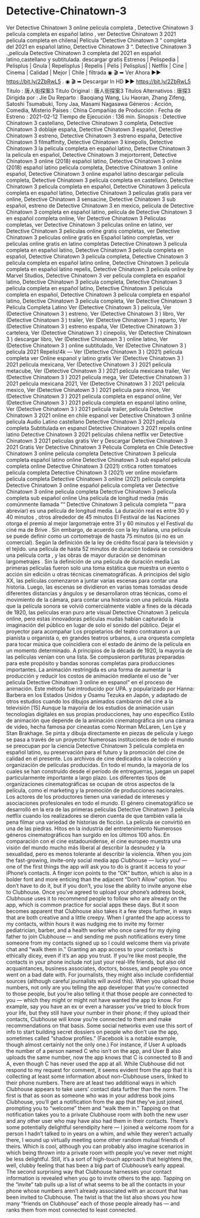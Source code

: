 # Detective-Chinatown-3
Ver Detective Chinatown 3 online pelicula completa , Detective Chinatown 3 pelicula completa en español latino , ver Detective Chinatown 3 2021 pelicula completa en chilena| Película “Detective Chinatown 3 ” completa del 2021 en español latino, Detective Chinatown 3 “. Detective Chinatown 3 .,película Detective Chinatown 3 completa del 2021 en español latino,castellano y subtitulada. descargar gratis Estrenos | Pelispedia | Pelisplus | Gnula | Repelisplus | Repelis | Pelis | Pelisplus| | Netflix | Cine | Cinema | Calidad | Mejor | Chile | filtrada  ◉ 🎬 ➥ Ver Ahora ▶️▶️ https://bit.ly/2ZbRwL5 . ◉ 🎬 ➥ Descargar In HD ▶️▶️ https://bit.ly/2ZbRwL5  Título    : 唐人街探案3 Titulo Original : 唐人街探案3 Títulos Alternativos : 唐探3 Dirigida por : Jie Du Reparto : Baoqiang Wang, Liu Haoran, Zhang Zifeng, Satoshi Tsumabuki, Tony Jaa, Masami Nagasawa Géneros : Acción, Comedia, Misterio Países : China Compañías de Producción :   Fecha de Estreno : 2021-02-12 Tiempo de Ejecución : 136 min.  Sinopsis :  Detective Chinatown 3 castellano, Detective Chinatown 3 completa, Detective Chinatown 3 doblaje españa, Detective Chinatown 3 español, Detective Chinatown 3 estreno, Detective Chinatown 3 estreno españa, Detective Chinatown 3 filmaffinity, Detective Chinatown 3 kinepolis, Detective Chinatown 3 la pelicula completa en español latino, Detective Chinatown 3 la pelicula en español, Detective Chinatown 3 mejortorrent, Detective Chinatown 3 online (2018) español latino, Detective Chinatown 3 online (2018) español latino pelicula completa, Detective Chinatown 3 online español, Detective Chinatown 3 online español latino descargar pelicula completa, Detective Chinatown 3 película completa en castellano, Detective Chinatown 3 pelicula completa en español, Detective Chinatown 3 pelicula completa en español latino, Detective Chinatown 3 peliculas gratis para ver online, Detective Chinatown 3 sensacine, Detective Chinatown 3 sub español, estreno de Detective Chinatown 3 en mexico, pelicula de Detective Chinatown 3 completa en español latino, pelicula de Detective Chinatown 3 en español completa online, Ver Detective Chinatown 3 Peliculas completas, ver Detective Chinatown 3 peliculas online en latino, ver Detective Chinatown 3 peliculas online gratis completas, ver Detective Chinatown 3 peliculas online gratis en Español latino completas, ver peliculas online gratis en latino completas  Detective Chinatown 3 pelicula completa en español latino, Detective Chinatown 3 pelicula completa en español, Detective Chinatown 3 pelicula completa, Detective Chinatown 3 pelicula completa en español latino online, Detective Chinatown 3 pelicula completa en español latino repelis, Detective Chinatown 3 pelicula online by Marvel Studios, Detective Chinatown 3 ver pelicula completa en español latino, Detective Chinatown 3 pelicula completa, Detective Chinatown 3 pelicula completa en español latino, Detective Chinatown 3 pelicula completa en español, Detective Chinatown 3 pelicula completa en español latino, Detective Chinatown 3 pelicula completa, Ver Detective Chinatown 3 Pelicula Completa Latino  Ver (Detective Chinatown 3 ) pelicula, Ver (Detective Chinatown 3 ) estreno, Ver (Detective Chinatown 3 ) libro, Ver (Detective Chinatown 3 ) trailer, Ver (Detective Chinatown 3 ) reparto, Ver (Detective Chinatown 3 ) estreno españa, Ver (Detective Chinatown 3 ) cartelera, Ver (Detective Chinatown 3 ) cinepolis, Ver (Detective Chinatown 3 ) descargar libro, Ver (Detective Chinatown 3 ) online latino, Ver (Detective Chinatown 3 ) online subtitulado, Ver (Detective Chinatown 3 ) pelicula 2021 Repelis!4k — Ver (Detective Chinatown 3 ) (2021) pelicula completa ver Online espanol y latino gratis  Ver (Detective Chinatown 3 ) 2021 pelicula mexicana, Ver (Detective Chinatown 3 ) 2021 pelicula metacube, Ver (Detective Chinatown 3 ) 2021 pelicula mexicana trailer, Ver (Detective Chinatown 3 ) 2021 pelicula mega, Ver (Detective Chinatown 3 ) 2021 pelicula mexicana 2021, Ver (Detective Chinatown 3 ) 2021 pelicula mexico, Ver (Detective Chinatown 3 ) 2021 pelicula para ninos, Ver (Detective Chinatown 3 ) 2021 pelicula completa en espanol online, Ver (Detective Chinatown 3 ) 2021 pelicula completa en espanol latino online, Ver (Detective Chinatown 3 ) 2021 pelicula trailer,  pelicula Detective Chinatown 3 2021 online en chile espanol ver Detective Chinatown 3 online pelicula Audio Latino castellano Detective Chinatown 3 2021 pelicula completa Subtitulada en espanol Detective Chinatown 3 2021 repelis online latino Detective Chinatown 3 2021 películas chilena netflix ver Detective Chinatown 3 2021 peliculas gratis Ver y Descargar Detective Chinatown 3 2021 Gratis Ver Detective Chinatown 3 Pelicula Completa en Chile Detective Chinatown 3 online pelicula completa Detective Chinatown 3 pelicula completa español latino online Detective Chinatown 3 sub español pelicula completa online Detective Chinatown 3 (2021) critica rotten tomatoes pelicula completa Detective Chinatown 3 (2021) ver online moviefarm pelicula completa Detective Chinatown 3 online (2021) pelicula completa Detective Chinatown 3 online español pelicula completa ver Detective Chinatown 3 online pelicula completa Detective Chinatown 3 pelicula completa sub español online  Una película de longitud media (más comúnmente llamada ”“ Detective Chinatown 3 pelicula completa ”“ para abreviar) es una película de longitud media. La duración real es entre 30 y 40 minutos , otros alrededor de 45 minutos El Festival de las Naciones otorga el premio al mejor largometraje entre 31 y 60 minutos y el Festival du ciné ma de Brive . Sin embargo, de acuerdo con la ley italiana, una película se puede definir como un cortometraje de hasta 75 minutos (si no es un comercial). Según la definición de la ley de crédito fiscal para la televisión y el tejido. una película de hasta 52 minutos de duración todavía se considera una película corta , y las obras de mayor duración se denominan largometrajes . Sin la definición de una película de duración media  Las primeras películas fueron solo una toma estática que muestra un evento o acción sin edición u otras técnicas cinematográficas. A principios del siglo XX, las películas comenzaron a juntar varias escenas para contar una historia. Luego, las escenas se dividieron en varias tomas tomadas desde diferentes distancias y ángulos y se desarrollaron otras técnicas, como el movimiento de la cámara, para contar una historia con una película. Hasta que la película sonora se volvió comercialmente viable a fines de la década de 1920, las películas eran puro arte visual Detective Chinatown 3 pelicula online, pero estas innovadoras películas mudas habían capturado la imaginación del público en lugar de solo el sonido del público. Dejar el proyector para acompañar Los propietarios del teatro contrataron a un pianista u organista o, en grandes teatros urbanos, a una orquesta completa para tocar música que coincidiera con el estado de ánimo de la película en un momento determinado. A principios de la década de 1920, la mayoría de las películas venían con una lista. Se compusieron partituras preparadas para este propósito y bandas sonoras completas para producciones importantes.  La animación restringida es una forma de aumentar la producción y reducir los costos de animación mediante el uso de "ver pelicula Detective Chinatown 3 online en espanol” en el proceso de animación. Este método fue introducido por UPA. y popularizado por Hanna: Barbera en los Estados Unidos y Osamu Tezuka en Japón, y adaptado de otros estudios cuando los dibujos animados cambiaron del cine a la televisión [15] Aunque la mayoría de los estudios de animación usan tecnologías digitales en sus propias producciones, hay uno específico Estilo de animación que depende de la animación cinematográfica sin una cámara de video, hecha famosa por cineastas como Norman McLaren, Len Lye y Stan Brakhage. Se pinta y dibuja directamente en piezas de película y luego se pasa a través de un proyector  Numerosas instituciones de todo el mundo se preocupan por la ciencia Detective Chinatown 3 pelicula completa en español latino, su preservación para el futuro y la promoción del cine de calidad en el presente. Los archivos de cine dedicados a la colección y organización de películas producidas. En todo el mundo, la mayoría de los cuales se han construido desde el período de entreguerras, juegan un papel particularmente importante a largo plazo. Los diferentes tipos de organizaciones cinematográficas se ocupan de otros aspectos de la película, como el marketing y la promoción de producciones nacionales. Los actores de los productores tienen una variedad de intereses y asociaciones profesionales en todo el mundo.  El género cinematográfico se desarrolló en la era de las primeras películas Detective Chinatown 3 pelicula netflix cuando los realizadores se dieron cuenta de que también valía la pena filmar una variedad de historias de ficción. La película se convirtió en una de las piedras. Hitos en la industria del entretenimiento Numerosos géneros cinematográficos han surgido en los últimos 100 años. En comparación con el cine estadounidense, el cine europeo muestra una visión del mundo mucho más liberal al describir la desnudez y la sexualidad, pero es menos tolerante al describir la violencia.  When you join the fast-growing, invite-only social media app Clubhouse — lucky you! — one of the first things the app will ask you to do is grant it access to your iPhone’s contacts. A finger icon points to the “OK” button, which is also in a bolder font and more enticing than the adjacent “Don’t Allow” option. You don’t have to do it, but if you don’t, you lose the ability to invite anyone else to Clubhouse. Once you’ve agreed to upload your phone’s address book, Clubhouse uses it to recommend people to follow who are already on the app, which is common practice for social apps these days. But it soon becomes apparent that Clubhouse also takes it a few steps further, in ways that are both creative and a little creepy. When I granted the app access to my contacts, within hours it was nudging me to invite my former pediatrician, barber, and a health worker who once cared for my dying father to join Clubhouse — and sending me push notifications every time someone from my contacts signed up so I could welcome them via private chat and “walk them in.” Granting an app access to your contacts is ethically dicey, even if it’s an app you trust. If you’re like most people, the contacts in your phone include not just your real-life friends, but also old acquaintances, business associates, doctors, bosses, and people you once went on a bad date with. For journalists, they might also include confidential sources (although careful journalists will avoid this). When you upload those numbers, not only are you telling the app developer that you’re connected to those people, but you’re also telling it that those people are connected to you — which they might or might not have wanted the app to know. For example, say you have an ex or even a harasser you’ve tried to block from your life, but they still have your number in their phone; if they upload their contacts, Clubhouse will know you’re connected to them and make recommendations on that basis. Some social networks even use this sort of info to start building secret dossiers on people who don’t use the app, sometimes called “shadow profiles.” (Facebook is a notable example, though almost certainly not the only one.) For instance, if User A uploads the number of a person named C who isn’t on the app, and User B also uploads the same number, now the app knows that C is connected to B and A, even though C has never used the app at all. While Clubhouse did not respond to my request for comment, it seems evident from the app that it is collecting at least some information about non-Clubhouse users, linked to their phone numbers. There are at least two additional ways in which Clubhouse appears to take users’ contact data further than the norm. The first is that as soon as someone who was in your address book joins Clubhouse, you’ll get a notification from the app that they’ve just joined, prompting you to “welcome” them and “walk them in.” Tapping on that notification takes you to a private Clubhouse room with both the new user and any other user who may have also had them in their contacts. There’s some potentially delightful serendipity here — I joined a welcome room for a person I hadn’t talked to in years on a whim, and while they weren’t actually there, I wound up virtually meeting some other random mutual friends of theirs. Which is cool, although you can probably also imagine scenarios in which being thrown into a private room with people you’ve never met might be less delightful. Still, it’s a sort of high-touch approach that heightens the, well, clubby feeling that has been a big part of Clubhouse’s early appeal. The second surprising way that Clubhouse harnesses your contact information is revealed when you go to invite others to the app. Tapping on the “invite” tab pulls up a list of what seems to be all the contacts in your phone whose numbers aren’t already associated with an account that has been invited to Clubhouse. The twist is that the list also shows you how many “friends on Clubhouse” each of those people already has — and ranks them from most connected to least connected.
